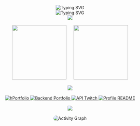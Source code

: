 <!-- Banner
<div align="center">
    <img src="Banner.webp" alt="Banner" style="border-radius: 10px;" />
</div>
-->

<div align="center">
    <div>
        <img src="https://readme-typing-svg.demolab.com?font=Source+Code+Pro&weight=600&size=22&duration=4000&pause=1000&color=9745F5&center=true&vCenter=true&random=false&width=435&lines=$+echo+%22Hi%2C+I%27m+Gera%22" alt="Typing SVG" />
    </div>
    <div>
        <img src="https://readme-typing-svg.demolab.com?font=Source+Code+Pro&size=16&duration=4000&pause=1000&color=9745F5&center=true&vCenter=true&random=false&width=435&lines=%3E_+init+software.developer.student;%3E_+loading+new.technologies...;%3E_+running+passion.for.code" alt="Typing SVG" />
    </div>
    <img src="https://capsule-render.vercel.app/api?type=soft&color=9745F5&height=1&section=header&text=&fontSize=1&animation=twinkling&fontColor=9745F5&desc=&descSize=1&descAlignY=50&gradient=true&customColorList=9745F5,6B46C1"/>
</div>
</br>

<!--
## Institution || Academic Directive

<div align="center">
  <img src="https://img.shields.io/badge/-Universidad_Tecnológica_de_la_Costa-00A86B?style=for-the-badge&logo=data:image/svg+xml;base64,PHN2ZyB4bWxucz0iaHR0cDovL3d3dy53My5vcmcvMjAwMC9zdmciIHZpZXdCb3g9IjAgMCAyNCAyNCI+PHBhdGggZmlsbD0iI2ZmZiIgZD0iTTExLjIgMy4yaDEuNnYxNy42aC0xLjZ6Ii8+PHBhdGggZmlsbD0iI2ZmZiIgZD0iTTMuMiAxMS4yaDEuNnYxLjZIMy4yeiIvPjxwYXRoIGZpbGw9IiNmZmYiIGQ9Ik0xOS4yIDExLjJoMS42djEuNmgtMS42eiIvPjwvc3ZnPg==&labelColor=282c34" style="border-radius: 3px;" />
</div>
</br>

## Favorite Skills || Tools

<div align="center">
  <img src="https://img.shields.io/badge/-Astro-9745F5?style=for-the-badge&logo=astro&labelColor=282c34" style="border-radius: 3px;" />
  <img src="https://img.shields.io/badge/-Tailwind_CSS-06B6D4?style=for-the-badge&logo=tailwindcss&labelColor=282c34" style="border-radius: 3px;" />
  <img src="https://img.shields.io/badge/-Github-181717?style=for-the-badge&logo=github&labelColor=282c34" style="border-radius: 3px;" />
  <img src="https://img.shields.io/badge/-Nodejs-339933?style=for-the-badge&logo=Node.js&labelColor=282c34" style="border-radius: 3px;" />
  <img src="https://img.shields.io/badge/-Express-000000?style=for-the-badge&logo=express&labelColor=282c34" style="border-radius: 3px;" />
  <img src="https://img.shields.io/badge/-PostgreSQL-4169E1?style=for-the-badge&logo=postgresql&labelColor=282c34" style="border-radius: 3px;" />
</div>
</br>

<div align="center">
  <img src="https://img.shields.io/badge/-Cursor-9745F5?style=for-the-badge&logo=cursor&labelColor=282c34" style="border-radius: 3px;" />
  <img src="https://img.shields.io/badge/-Postman-FF6C37?style=for-the-badge&logo=postman&labelColor=282c34" style="border-radius: 3px;" />
</div>
</br>

## Programming languages

<div align="center">
  <img src="https://img.shields.io/badge/-Python-3776AB?style=for-the-badge&logo=python&labelColor=282c34" style="border-radius: 3px;" />
  <img src="https://img.shields.io/badge/-Java-FFFFFF?style=for-the-badge&logo=openjdk&labelColor=282c34" style="border-radius: 3px;" />
  <img src="https://img.shields.io/badge/-JavaScript-F7DF1E?style=for-the-badge&logo=javascript&labelColor=282c34" style="border-radius: 3px;" />
  <img src="https://img.shields.io/badge/-PHP-777BB4?style=for-the-badge&logo=php&labelColor=282c34" style="border-radius: 3px;" />
</div>
</br>
<!-->

<div align="center">
    <img height="180em" style="padding-right: 10px;" src="https://github-readme-streak-stats.herokuapp.com/?user=hk4u-dxv&theme=midnight-purple&hide_border=true"/>
    <img height="180em" style="padding-left: 10px;" src="https://github-readme-stats.vercel.app/api/top-langs/?username=hk4u-dxv&theme=midnight-purple&hide_border=true&layout=compact&langs_count=8"/>
</div>
</br>
<div align="center">
    <img src="https://capsule-render.vercel.app/api?type=soft&color=9745F5&height=1&section=header&text=&fontSize=1&animation=twinkling&fontColor=9745F5&desc=&descSize=1&descAlignY=50&gradient=true&customColorList=9745F5,6B46C1"/>
</div>
</br>
<div align="center">
  <a href="https://github.com/hk4u-dxv/hk4u-dxv.portfolio">
    <img src="https://github-readme-stats.vercel.app/api/pin/?username=hk4u-dxv&repo=hk4u-dxv.portfolio&border_color=9745F5&bg_color=0D1117&title_color=C9D1D9&text_color=8B949E&icon_color=9745F5" alt="hPortfolio">
  </a>
  <a href="https://github.com/hk4u-dxv/backend.hk4u-dxv.portfolio">
    <img src="https://github-readme-stats.vercel.app/api/pin/?username=hk4u-dxv&repo=backend.hk4u-dxv.portfolio&border_color=9745F5&bg_color=0D1117&title_color=C9D1D9&text_color=8B949E&icon_color=9745F5" alt="Backend Portfolio">
  </a>
  <a href="https://github.com/hk4u-dxv/API-Twitch-for-Streaming">
    <img src="https://github-readme-stats.vercel.app/api/pin/?username=hk4u-dxv&repo=API-Twitch-for-Streaming&border_color=9745F5&bg_color=0D1117&title_color=C9D1D9&text_color=8B949E&icon_color=9745F5" alt="API Twitch">
  </a>
  <a href="https://github.com/hk4u-dxv/hk4u-dxv">
    <img src="https://github-readme-stats.vercel.app/api/pin/?username=hk4u-dxv&repo=hk4u-dxv&border_color=9745F5&bg_color=0D1117&title_color=C9D1D9&text_color=8B949E&icon_color=9745F5" alt="Profile README">
  </a>
</div>
</br>
<div align="center">
    <img src="https://capsule-render.vercel.app/api?type=soft&color=9745F5&height=1&section=header&text=&fontSize=1&animation=twinkling&fontColor=9745F5&desc=&descSize=1&descAlignY=50&gradient=true&customColorList=9745F5,6B46C1"/>
</div>
</br>
<div align="center">
    <img src="https://github-readme-activity-graph.vercel.app/graph?username=hk4u-dxv&custom_title=hk4u-dxv's%20Activity%20Graph&bg_color=0D1117&color=9745F5&line=9745F5&point=9745F5&area_color=9745F5&title_color=FFFFFF&area=true&hide_border=true&range=all_time" style="border-radius: 10px;" alt="Activity Graph" />
</div>
